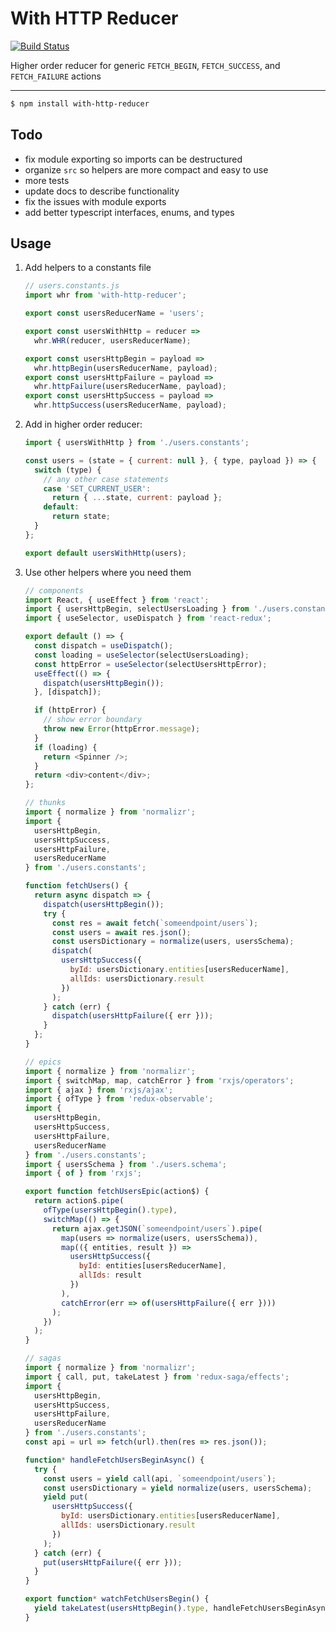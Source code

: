 # With HTTP Reducer

[![Build Status](https://travis-ci.org/dankreiger/with-http-reducer.svg?branch=master)](https://travis-ci.org/dankreiger/with-http-reducer)

Higher order reducer for generic `FETCH_BEGIN`, `FETCH_SUCCESS`, and `FETCH_FAILURE` actions

---

```sh
$ npm install with-http-reducer
```

## Todo

- fix module exporting so imports can be destructured
- organize `src` so helpers are more compact and easy to use
- more tests
- update docs to describe functionality
- fix the issues with module exports
- add better typescript interfaces, enums, and types

## Usage

1. Add helpers to a constants file

   ```js
   // users.constants.js
   import whr from 'with-http-reducer';

   export const usersReducerName = 'users';

   export const usersWithHttp = reducer =>
     whr.WHR(reducer, usersReducerName);

   export const usersHttpBegin = payload =>
     whr.httpBegin(usersReducerName, payload);
   export const usersHttpFailure = payload =>
     whr.httpFailure(usersReducerName, payload);
   export const usersHttpSuccess = payload =>
     whr.httpSuccess(usersReducerName, payload);
   ```

2. Add in higher order reducer:

   ```js
   import { usersWithHttp } from './users.constants';

   const users = (state = { current: null }, { type, payload }) => {
     switch (type) {
       // any other case statements
       case 'SET_CURRENT_USER':
         return { ...state, current: payload };
       default:
         return state;
     }
   };

   export default usersWithHttp(users);
   ```

3. Use other helpers where you need them

   ```js
   // components
   import React, { useEffect } from 'react';
   import { usersHttpBegin, selectUsersLoading } from './users.constants';
   import { useSelector, useDispatch } from 'react-redux';

   export default () => {
     const dispatch = useDispatch();
     const loading = useSelector(selectUsersLoading);
     const httpError = useSelector(selectUsersHttpError);
     useEffect(() => {
       dispatch(usersHttpBegin());
     }, [dispatch]);

     if (httpError) {
       // show error boundary
       throw new Error(httpError.message);
     }
     if (loading) {
       return <Spinner />;
     }
     return <div>content</div>;
   };
   ```

   ```js
   // thunks
   import { normalize } from 'normalizr';
   import {
     usersHttpBegin,
     usersHttpSuccess,
     usersHttpFailure,
     usersReducerName
   } from './users.constants';

   function fetchUsers() {
     return async dispatch => {
       dispatch(usersHttpBegin());
       try {
         const res = await fetch(`someendpoint/users`);
         const users = await res.json();
         const usersDictionary = normalize(users, usersSchema);
         dispatch(
           usersHttpSuccess({
             byId: usersDictionary.entities[usersReducerName],
             allIds: usersDictionary.result
           })
         );
       } catch (err) {
         dispatch(usersHttpFailure({ err }));
       }
     };
   }
   ```

   ```js
   // epics
   import { normalize } from 'normalizr';
   import { switchMap, map, catchError } from 'rxjs/operators';
   import { ajax } from 'rxjs/ajax';
   import { ofType } from 'redux-observable';
   import {
     usersHttpBegin,
     usersHttpSuccess,
     usersHttpFailure,
     usersReducerName
   } from './users.constants';
   import { usersSchema } from './users.schema';
   import { of } from 'rxjs';

   export function fetchUsersEpic(action$) {
     return action$.pipe(
       ofType(usersHttpBegin().type),
       switchMap(() => {
         return ajax.getJSON(`someendpoint/users`).pipe(
           map(users => normalize(users, usersSchema)),
           map(({ entities, result }) =>
             usersHttpSuccess({
               byId: entities[usersReducerName],
               allIds: result
             })
           ),
           catchError(err => of(usersHttpFailure({ err })))
         );
       })
     );
   }
   ```

   ```js
   // sagas
   import { normalize } from 'normalizr';
   import { call, put, takeLatest } from 'redux-saga/effects';
   import {
     usersHttpBegin,
     usersHttpSuccess,
     usersHttpFailure,
     usersReducerName
   } from './users.constants';
   const api = url => fetch(url).then(res => res.json());

   function* handleFetchUsersBeginAsync() {
     try {
       const users = yield call(api, `someendpoint/users`);
       const usersDictionary = yield normalize(users, usersSchema);
       yield put(
         usersHttpSuccess({
           byId: usersDictionary.entities[usersReducerName],
           allIds: usersDictionary.result
         })
       );
     } catch (err) {
       put(usersHttpFailure({ err }));
     }
   }

   export function* watchFetchUsersBegin() {
     yield takeLatest(usersHttpBegin().type, handleFetchUsersBeginAsync);
   }
   ```
